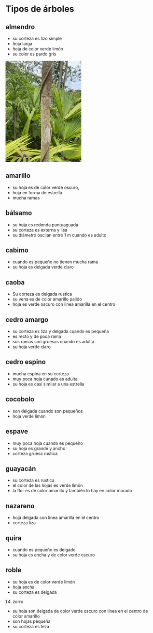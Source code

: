 # Tipos de árboles 

## almendro
* su corteza es lizo simple
* hoja larga 
* hoja de color verde limón
* su color es pardo gris

![Almendro](./Images/almendro_bark.jpg)

## amarillo  
* su hoja es de color verde oscuro, 
* hoja en forma de estrella 
* mucha ramas

## bálsamo
* su hoja es redonda puntuaguada 
* su corteza es externa y lisa
* su diámetro oscilan entre 1 m cuando es adulto

## cabimo
* cuando es pequeño no tienen mucha rama
* su hoja es delgada verde claro

## caoba
* Su corteza es delgada rustica
* su vena es de color amarillo palido 
* hoja es verde oscuro con linea amarilla en el centro

## cedro amargo
* su corteza es liza y delgada cuando es pequeña
* es recto y de poca rama 
* sus ramas son gruesas cuando es adulta 
* su hoja verde claro

## cedro espino
* mucha espina en su corteza  
* muy poca hoja cunado es adulta
* su hoja es casi similar a una estrella 

## cocobolo
* son delgada cuando son pequeños
* hoja verde limón

## espave
* muy poca hoja cuando es pequeño
* su hoja es grande y ancho
* corteza gruesa rustica

## guayacán
* su corteza es rustica 
* el color de las hojas es verde limón 
* la flor es de color amarillo y también lo hay en color morado

## nazareno
* hoja delgada con linea amarilla en el centro
* corteza liza 

## quira
* cuando es pequeño es delgado 
* su hoja es ancha y de color verde oscuro

## roble
* su hoja es de color verde limón
* hoja ancha
* su corteza es delgada

















14. zorro
* su hoja son delgada de color verde oscuro con linea en el centro de color amarillo
* son hojas pequeña
* su corteza es teza

